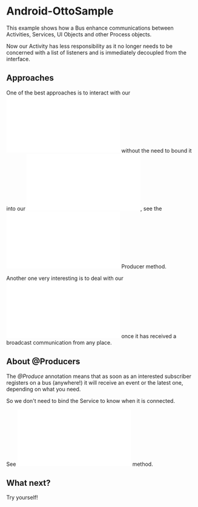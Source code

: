 # Android-OttoSample

This example shows how a Bus enhance communications between Activities, Services, UI Objects and other Process objects.

Now our Activity has less responsibility as it no longer needs to be concerned with a list of listeners and is immediately decoupled from the interface.

## Approaches

One of the best approaches is to interact with our ![DummyService](app/src/main/java/com/example/kuassivi/android_ottosample/service/DummyService.java) without the need to bound it into our ![MainActivity](app/src/main/java/com/example/kuassivi/android_ottosample/MainActivity.java), see the ![#interactWithService()](app/src/main/java/com/example/kuassivi/android_ottosample/MainActivity.java#LC108) Producer method.

Another one very interesting is to deal with our ![DummyReceiver](app/src/main/java/com/example/kuassivi/android_ottosample/receiver/DummyReceiver.java) once it has received a broadcast communication from any place.

## About @Producers

The *@Produce* annotation means that as soon as an interested subscriber registers on a bus (anywhere!) it will receive an event or the latest one, depending on what you need.

So we don't need to bind the Service to know when it is connected.

See ![#interactWithService()](app/src/main/java/com/example/kuassivi/android_ottosample/MainActivity.java#LC108) method.

## What next?

Try yourself!
